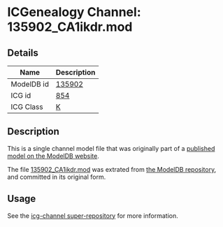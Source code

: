 # ICGenealogy Channel: 135902\_CA1ikdr.mod

## Details

Name | Description
---- | -----------
ModelDB id | [135902](http://senselab.med.yale.edu/ModelDB/ShowModel.cshtml?model=135902)
ICG id | [854](http://icg.neurotheory.ox.ac.uk/channels/1/854)
ICG Class | [K](http://icg.neurotheory.ox.ac.uk/channels/1)

## Description

This is a single channel model file that was originally part of a [published model on the ModelDB website](http://senselab.med.yale.edu/mModelDB/ShowModel.cshtml?model=135902).

The file [135902\_CA1ikdr.mod](135902_CA1ikdr.mod) was extrated from [the ModelDB repository](http://senselab.med.yale.edu/ModelDB/ShowModel.cshtml?model=135902), and committed in its original form.

## Usage

See the [icg-channel super-repository](https://github.com/icgenealogy/icg-channels) for more information.